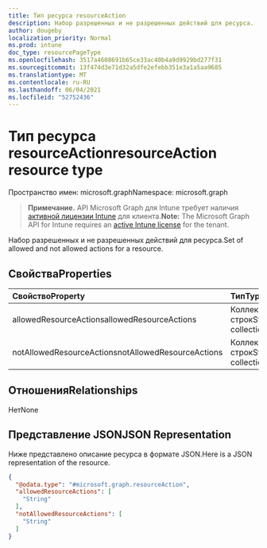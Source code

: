 ```yaml
---
title: Тип ресурса resourceAction
description: Набор разрешенных и не разрешенных действий для ресурса.
author: dougeby
localization_priority: Normal
ms.prod: intune
doc_type: resourcePageType
ms.openlocfilehash: 3517a4608691b65ce33ac40b4a9d9929bd277f31
ms.sourcegitcommit: 13f474d3e71d32a5dfe2efebb351e3a1a5aa9685
ms.translationtype: MT
ms.contentlocale: ru-RU
ms.lasthandoff: 06/04/2021
ms.locfileid: "52752436"
---
```

# <a name="resourceaction-resource-type"></a><span data-ttu-id="7a80e-103">Тип ресурса resourceAction</span><span class="sxs-lookup"><span data-stu-id="7a80e-103">resourceAction resource type</span></span>

<span data-ttu-id="7a80e-104">Пространство имен: microsoft.graph</span><span class="sxs-lookup"><span data-stu-id="7a80e-104">Namespace: microsoft.graph</span></span>

> <span data-ttu-id="7a80e-105">**Примечание.** API Microsoft Graph для Intune требует наличия [активной лицензии Intune](https://go.microsoft.com/fwlink/?linkid=839381) для клиента.</span><span class="sxs-lookup"><span data-stu-id="7a80e-105">**Note:** The Microsoft Graph API for Intune requires an [active Intune license](https://go.microsoft.com/fwlink/?linkid=839381) for the tenant.</span></span>

<span data-ttu-id="7a80e-106">Набор разрешенных и не разрешенных действий для ресурса.</span><span class="sxs-lookup"><span data-stu-id="7a80e-106">Set of allowed and not allowed actions for a resource.</span></span>

## <a name="properties"></a><span data-ttu-id="7a80e-107">Свойства</span><span class="sxs-lookup"><span data-stu-id="7a80e-107">Properties</span></span>
|<span data-ttu-id="7a80e-108">Свойство</span><span class="sxs-lookup"><span data-stu-id="7a80e-108">Property</span></span>|<span data-ttu-id="7a80e-109">Тип</span><span class="sxs-lookup"><span data-stu-id="7a80e-109">Type</span></span>|<span data-ttu-id="7a80e-110">Описание</span><span class="sxs-lookup"><span data-stu-id="7a80e-110">Description</span></span>|
|:---|:---|:---|
|<span data-ttu-id="7a80e-111">allowedResourceActions</span><span class="sxs-lookup"><span data-stu-id="7a80e-111">allowedResourceActions</span></span>|<span data-ttu-id="7a80e-112">Коллекция строк</span><span class="sxs-lookup"><span data-stu-id="7a80e-112">String collection</span></span>|<span data-ttu-id="7a80e-113">Разрешенные действия</span><span class="sxs-lookup"><span data-stu-id="7a80e-113">Allowed Actions</span></span>|
|<span data-ttu-id="7a80e-114">notAllowedResourceActions</span><span class="sxs-lookup"><span data-stu-id="7a80e-114">notAllowedResourceActions</span></span>|<span data-ttu-id="7a80e-115">Коллекция строк</span><span class="sxs-lookup"><span data-stu-id="7a80e-115">String collection</span></span>|<span data-ttu-id="7a80e-116">Не разрешенные действия.</span><span class="sxs-lookup"><span data-stu-id="7a80e-116">Not Allowed Actions.</span></span>|

## <a name="relationships"></a><span data-ttu-id="7a80e-117">Отношения</span><span class="sxs-lookup"><span data-stu-id="7a80e-117">Relationships</span></span>
<span data-ttu-id="7a80e-118">Нет</span><span class="sxs-lookup"><span data-stu-id="7a80e-118">None</span></span>

## <a name="json-representation"></a><span data-ttu-id="7a80e-119">Представление JSON</span><span class="sxs-lookup"><span data-stu-id="7a80e-119">JSON Representation</span></span>
<span data-ttu-id="7a80e-120">Ниже представлено описание ресурса в формате JSON.</span><span class="sxs-lookup"><span data-stu-id="7a80e-120">Here is a JSON representation of the resource.</span></span>
<!-- {
  "blockType": "resource",
  "@odata.type": "microsoft.graph.resourceAction"
}
-->
``` json
{
  "@odata.type": "#microsoft.graph.resourceAction",
  "allowedResourceActions": [
    "String"
  ],
  "notAllowedResourceActions": [
    "String"
  ]
}
```




